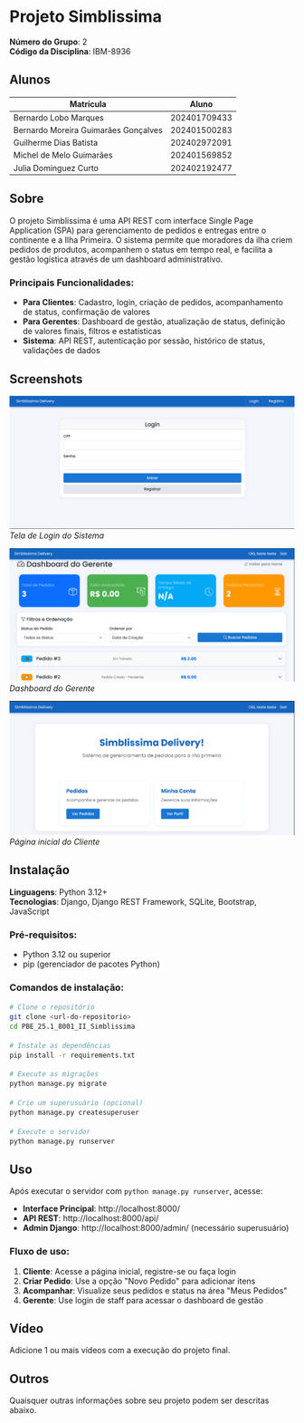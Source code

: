 # Projeto Simblissima

**Número do Grupo**: 2<br>
**Código da Disciplina**: IBM-8936<br>

## Alunos
|Matrícula | Aluno |
| -- | -- |
| Bernardo Lobo Marques  |  202401709433  |
| Bernardo Moreira Guimarães Gonçalves  |  202401500283 |
| Guilherme Dias Batista | 202402972091 |
| Michel de Melo Guimarães | 202401569852 |
| Julia Dominguez Curto |  202402192477 |


## Sobre 
O projeto Simblissima é uma API REST com interface Single Page Application (SPA) para gerenciamento de pedidos e entregas entre o continente e a Ilha Primeira. O sistema permite que moradores da ilha criem pedidos de produtos, acompanhem o status em tempo real, e facilita a gestão logística através de um dashboard administrativo.

### Principais Funcionalidades:
- **Para Clientes**: Cadastro, login, criação de pedidos, acompanhamento de status, confirmação de valores
- **Para Gerentes**: Dashboard de gestão, atualização de status, definição de valores finais, filtros e estatísticas
- **Sistema**: API REST, autenticação por sessão, histórico de status, validações de dados

## Screenshots
[![Login](../simblissimaApp/static/img/login.png)](../simblissimaApp/static/img/login.png)
*Tela de Login do Sistema*

[![Dashboard](../simblissimaApp/static/img/dashboard.png)](../simblissimaApp/static/img/dashboard.png)
*Dashboard do Gerente*

[![Home User](../simblissimaApp/static/img/homeuser.png)](../simblissimaApp/static/img/homeuser.png)
*Página inicial do Cliente*

## Instalação 
**Linguagens**: Python 3.12+<br>
**Tecnologias**: Django, Django REST Framework, SQLite, Bootstrap, JavaScript<br>

### Pré-requisitos:
- Python 3.12 ou superior
- pip (gerenciador de pacotes Python)

### Comandos de instalação:
```bash
# Clone o repositório
git clone <url-do-repositorio>
cd PBE_25.1_8001_II_Simblissima

# Instale as dependências
pip install -r requirements.txt

# Execute as migrações
python manage.py migrate

# Crie um superusuário (opcional)
python manage.py createsuperuser

# Execute o servidor
python manage.py runserver
```

## Uso 
Após executar o servidor com `python manage.py runserver`, acesse:

- **Interface Principal**: http://localhost:8000/
- **API REST**: http://localhost:8000/api/
- **Admin Django**: http://localhost:8000/admin/ (necessário superusuário)

### Fluxo de uso:
1. **Cliente**: Acesse a página inicial, registre-se ou faça login
2. **Criar Pedido**: Use a opção "Novo Pedido" para adicionar itens
3. **Acompanhar**: Visualize seus pedidos e status na área "Meus Pedidos"
4. **Gerente**: Use login de staff para acessar o dashboard de gestão

## Vídeo
Adicione 1 ou mais vídeos com a execução do projeto final.

## Outros 
Quaisquer outras informações sobre seu projeto podem ser descritas abaixo.
